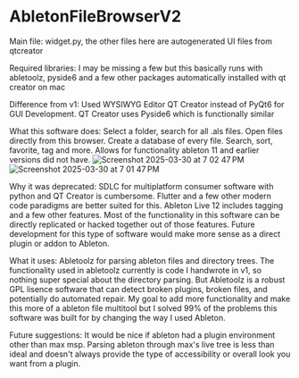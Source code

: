 # AbletonFileBrowserV2
Main file: widget.py, the other files here are autogenerated UI files from qtcreator

Required libraries:
I may be missing a few but this basically runs with abletoolz, pyside6 and a few other packages automatically installed with qt creator on mac

Difference from v1: Used WYSIWYG Editor QT Creator instead of PyQt6 for GUI Development. QT Creator uses Pyside6 which is functionally similar

What this software does:
Select a folder, search for all .als files. Open files directly from this browser. Create a database of every file. Search, sort, favorite, tag and more. Allows for functionality ableton 11 and earlier versions did not have.
![Screenshot 2025-03-30 at 7 02 47 PM](https://github.com/user-attachments/assets/32ea6f71-91b5-4161-9716-7a1c530541f5)
![Screenshot 2025-03-30 at 7 01 47 PM](https://github.com/user-attachments/assets/f7e4ee3c-9892-4133-b8e1-92fe0db63099)

Why it was deprecated:
SDLC for multiplatform consumer software with python and QT Creator is cumbersome. Flutter and a few other modern code paradigms are better suited for this. Ableton Live 12 includes tagging and a few other features. Most of the functionality in this software can be directly replicated or hacked together out of those features. Future development for this type of software would make more sense as a direct plugin or addon to Ableton.

What it uses:
Abletoolz for parsing ableton files and directory trees. The functionality used in abletoolz currently is code I handwrote in v1, so nothing super special about the directory parsing. But Abletoolz is a robust GPL lisence software that can detect broken plugins, broken files, and potentially do automated repair. My goal to add more functionality and make this more of a ableton file multitool but I solved 99% of the problems this software was built for by changing the way I used Ableton.

Future suggestions: It would be nice if ableton had a plugin environment other than max msp. Parsing ableton through max's live tree is less than ideal and doesn't always provide the type of accessibility or overall look you want from a plugin.
